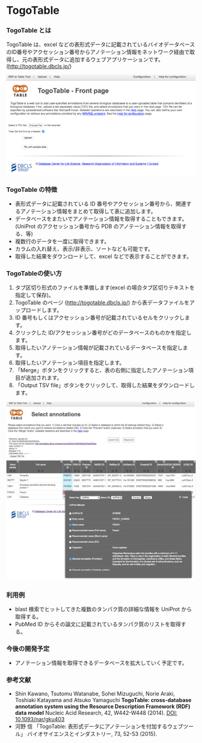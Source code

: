 # TogoTable
### TogoTable とは

TogoTable は、excel などの表形式データに記載されているバイオデータベースのID番号やアクセッション番号からアノテーション情報をネットワーク経由で取得し、元の表形式データに追加するウェブアプリケーションです。 (http://togotable.dbcls.jp/)  

![Fig-1](https://raw.githubusercontent.com/dbcls/website/master/services/images/DBCLSservices_TogoTable_fig-1_180530.png)  

### TogoTable の特徴

* 表形式データに記載されている ID 番号やアクセッション番号から、関連するアノテーション情報をまとめて取得して表に追加します。
* データベースをまたいでアノテーション情報を取得することもできます。(UniProt のアクセッション番号から PDB のアノテーション情報を取得する、等)
* 複数行のデータを一度に取得できます。
* カラムの入れ替え、表示/非表示、ソートなども可能です。
* 取得した結果をダウンロードして、excel などで表示することができます。

### TogoTableの使い方

1. タブ区切り形式のファイルを準備します(excel の場合タブ区切りテキストを指定して保存)。
2. TogoTable のページ (http://togotable.dbcls.jp/) から表データファイルをアップロードします。
3. ID 番号もしくはアクセッション番号が記載されているセルをクリックします。
4. クリックした ID/アクセッション番号がどのデータベースのものかを指定します。
5. 取得したいアノテーション情報が記載されているデータベースを指定します。
6. 取得したいアノテーション項目を指定します。
7. 「Merge」ボタンをクリックすると、表の右側に指定したアノテーション項目が追加されます。
8. 「Output TSV file」ボタンをクリックして、取得した結果をダウンロードします。

![Fig-2](https://raw.githubusercontent.com/dbcls/website/master/services/images/DBCLSservices_TogoTable_fig-2_180530.png)

### 利用例

* blast 検索でヒットしてきた複数のタンパク質の詳細な情報を UniProt から取得する。
* PubMed ID からその論文に記載されているタンパク質のリストを取得する。


### 今後の開発予定

* アノテーション情報を取得できるデータベースを拡大していく予定です。

### 参考文献

* Shin Kawano, Tsutomu Watanabe, Sohei Mizuguchi, Norie Araki, Toshiaki Katayama and Atsuko Yamaguchi
    **TogoTable: cross-database annotation system using the Resource Description Framework (RDF) data model**
    Nucleic Acid Research, 42, W442-W448 (2014).
    [DOI: 10.1093/nar/gku403](https://doi.org/10.1093/nar/gku403)
* 河野 信 「TogoTable: 表形式データにアノテーションを付加するウェブツール」 バイオサイエンスとインダストリー, 73, 52-53 (2015).


<!--:-->
